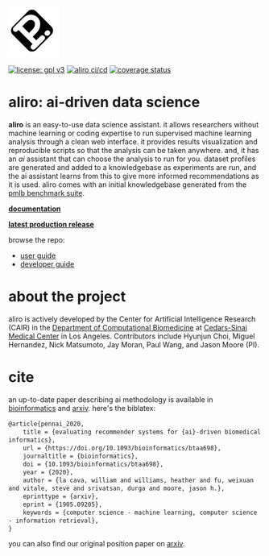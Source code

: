 [![logo](./docs/source/_static/logo_blank_small.png)]()

[![license: gpl v3](https://img.shields.io/badge/license-gpl%20v3-blue.svg)](https://github.com/epistasislab/aliro/blob/master/license) [![aliro ci/cd](https://github.com/epistasislab/aliro/actions/workflows/aliro_tests.yml/badge.svg)](https://github.com/epistasislab/aliro/actions/workflows/aliro_tests.yml) [![coverage status](https://coveralls.io/repos/github/epistasislab/pennai/badge.svg)](https://coveralls.io/github/epistasislab/pennai)

aliro: ai-driven data science
==================================

**aliro** is an easy-to-use data science assistant.
it allows researchers without machine learning or coding expertise to run supervised machine learning analysis through a clean web interface. 
it provides results visualization and reproducible scripts so that the analysis can be taken anywhere. 
and, it has an *ai* assistant that can choose the analysis to run for you.   dataset profiles are generated and added to a knowledgebase as experiments are run, and the ai assistant learns from this to give more informed recommendations as it is used.   aliro comes with an initial knowledgebase generated from the [pmlb benchmark suite](https://github.com/epistasislab/penn-ml-benchmarks).

[**documentation**](https://epistasislab.github.io/aliro/) 

[**latest production release**](https://github.com/epistasislab/aliro/releases/latest)

browse the repo:
 - [user guide](./docs/guides/userguide.md)
 - [developer guide](./docs/guides/developerguide.md) 

about the project
=================

aliro is actively developed by the Center for Artificial Intelligence Research (CAIR) in the [Department of Computational Biomedicine](https://www.cedars-sinai.edu/research/departments-institutes/computational-biomedicine.html) at [Cedars-Sinai Medical Center](https://www.cedars-sinai.org/) in Los Angeles.
Contributors include Hyunjun Choi, Miguel Hernandez, Nick Matsumoto, Jay Moran, Paul Wang, and Jason Moore (PI).

cite
====

an up-to-date paper describing ai methodology is available in [bioinformatics](https://doi.org/10.1093/bioinformatics/btaa698) and [arxiv](http://arxiv.org/abs/1905.09205).
here's the biblatex:

```
@article{pennai_2020,
	title = {evaluating recommender systems for {ai}-driven biomedical informatics},
	url = {https://doi.org/10.1093/bioinformatics/btaa698},
	journaltitle = {bioinformatics},
	doi = {10.1093/bioinformatics/btaa698},
	year = {2020},
	author = {la cava, william and williams, heather and fu, weixuan and vitale, steve and srivatsan, durga and moore, jason h.},
	eprinttype = {arxiv},
	eprint = {1905.09205},
	keywords = {computer science - machine learning, computer science - information retrieval},
}
```

you can also find our original position paper on [arxiv](https://arxiv.org/abs/1705.00594).
